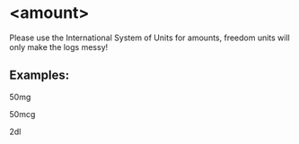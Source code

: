 # \<amount>
Please use the International System of Units for amounts, freedom units will only make the logs messy!

## Examples:

50mg

50mcg

2dl
